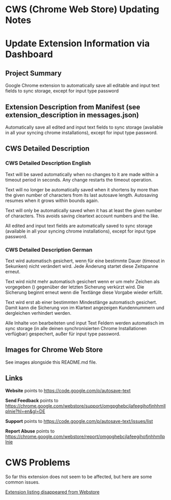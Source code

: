 CWS (Chrome Web Store) Updating Notes
================

# Update Extension Information via Dashboard

## Project Summary

Google Chrome extension to automatically save all editable and input text fields to sync storage, except for input type password

## Extension Description from Manifest (see extension_description in messages.json)

Automatically save all edited and input text fields to sync storage (available in all your syncing chrome installations), except for input type password.

## CWS Detailed Description

### CWS Detailed Description English

Text will be saved automatically when no changes to it are made
within a timeout period in seconds.
Any change restarts the timeout operation.

Text will no longer be automatically saved when it shortens by
more than the given number of characters from its last autosave length.
Autosaving resumes when it grows within bounds again.

Text will only be automatically saved when it has at least the
given number of characters. This avoids saving cleartext account numbers and the like.

All edited and input text fields are automatically saved to sync storage (available in all your syncing chrome installations), except for input type password.

### CWS Detailed Description German

Text wird automatisch gesichert, wenn für eine bestimmte Dauer  (timeout in Sekunken) nicht verändert wird.
Jede Änderung startet diese Zeitspanne erneut.

Text wird nicht mehr automatisch gesichert wenn er um mehr Zeichen als vorgegeben ()  gegenüber der letzten Sicherung verkürzt wird.
Die Sicherung beginnt erneut wenn die Textlänge diese Vorgabe wieder erfüllt.

Text wird erst ab einer bestimmten Mindestlänge automatisch gesichert. Damit kann die Sicherung von im Klartext angezeigen Kundennummern und dergleichen verhindert werden.

Alle Inhalte von bearbeiteten und input Text Feldern werden automatisch im sync storage (in alle deinen synchronisierten Chrome Installationen verfügbar) gespechert, außer für input type password.

## Images for Chrome Web Store

See images alongside this README.md file.

## Links

**Website** points to https://code.google.com/p/autosave-text

**Send Feedback** points to https://chrome.google.com/webstore/support/omgpghebcjlafeegihofjnhhmllplnie?hl=en&gl=DE

**Support** points to https://code.google.com/p/autosave-text/issues/list

**Report Abuse** points to https://chrome.google.com/webstore/report/omgpghebcjlafeegihofjnhhmllplnie

CWS Problems
===========

So far this extension does not seem to be affected, but here are some common issues.

[Extension listing disappeared from Webstore](http://code.google.com/p/chromium/issues/detail?id=282760)

